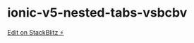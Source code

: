 # ionic-v5-nested-tabs-vsbcbv

[Edit on StackBlitz ⚡️](https://stackblitz.com/edit/ionic-v5-nested-tabs-vsbcbv)